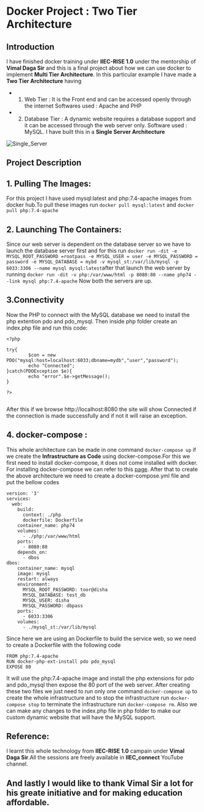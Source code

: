 # Docker Project : Two Tier Architecture

## Introduction
I have finished docker training under **IIEC-RISE 1.0** under the mentorship of **Vimal Daga Sir** and this is a final project 
about how we can use docker to implement **Multi Tier Architecture**.
In this particular example I have made a **Two Tier Architecture** having
  * 1. Web Tier : It is the Front end and can be accessed openly through the internet
                  Softwares used : Apache and PHP            
  * 2. Database Tier : A dynamic website requires a database support and it can be accessed through the web server only.
                  Software used : MySQL. 
I have built this in a **Single Server Architecture**

![Single_Server](https://www.codeproject.com/KB/applications/1262641/Single_Server_-_Two_Tier.png)

## Project Description

## 1. Pulling The Images:
For this project I have used mysql:latest and php:7.4-apache images from docker hub.To pull these images run
`docker pull mysql:latest` and `docker pull php:7.4-apache`

## 2. Launching The Containers:
Since our web server is dependent on the database server so we have to launch the database server first and for this run
`docker run -dit -e MYSQL_ROOT_PASSWORD =rootpass -e MYSQL_USER = user -e MYSQL_PASSWORD = password -e MYSQL_DATABASE = mybd -v mysql_st:/var/lib/mysql -p 6033:3306 --name mysql mysql:latest`after that launch the web server by running `docker run -dit -v php:/var/www/html -p 8080:80 --name php74 --link mysql php:7.4-apache`
Now both the servers are up.

## 3.Connectivity
Now the PHP to connect with the MySQL database we need to install the php extention pdo and pdo_mysql. Then inside php folder 
create an index.php file and run this code:
```
<?php

try{
        $con = new PDO("mysql:host=localhost:6033;dbname=mydb","user","password");
        echo "Connected";
}catch(PDOException $e){
        echo "error".$e->getMessage();
}

?>
        
```
After this if  we browse http://localhost:8080 the site will show Connected if the connection is made successfully and if not it will raise an exception.

## 4. docker-compose :
This whole architecture can be made in one command `docker-compose up` if we create the **Infrastructure as Code** using docker-compose.For this we first need to install docker-compose, it does not come installed with docker.
For installing docker-compose we can refer to this [page](https://docs.docker.com/compose/install/).
After that to create the above architecture we need to create a docker-compose.yml file and put the bellow codes
```
version: '3'
services:
  web:
    build:
      context: ./php
      dockerfile: Dockerfile
    container_name: php74
    volumes:
      - ./php:/var/www/html
    ports:
      - 8080:80
    depends_on:
      - dbos
dbos:
    container_name: mysql
    image: mysql
    restart: always
    environment:
      MYSQL_ROOT_PASSWORD: toor@disha
      MYSQL_DATABASE: test_db
      MYSQL_USER: disha
      MYSQL_PASSWORD: dbpass
    ports:
      - 6033:3306
    volumes:
      - ./mysql_st:/var/lib/mysql
```
Since here we are using an Dockerfile to build the service web, so we need to create a Dockerfile with the following code
```
FROM php:7.4-apache
RUN docker-php-ext-install pdo pdo_mysql
EXPOSE 80
```
It will use the php:7.4-apache image and install the php extensions for pdo and pdo_mysql then expose the 80 port of the web server.
After creating these two files we just need to run only one command `docker-compose up` to create the whole infrastructure and to
stop the infrastructure run `docker-compose stop` to terminate the infrastructure run `docker-compose rm`.
Also we can make any changes to the index.php file in php folder to make our custom dynamic website that will have the MySQL support.

## Reference:
I learnt this whole technology from **IIEC-RISE 1.0** campain under **Vimal Daga Sir**.All the sessions are freely available in 
**IIEC_connect** YouTube channel.

## And lastly I would like to thank Vimal Sir a lot for his greate initiative and for making education affordable.
